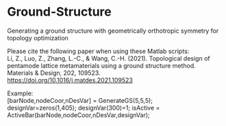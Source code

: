 # Ground-Structure
Generating a ground structure with geometrically orthotropic symmetry for topology optimization  
  
Please cite the following paper when using these Matlab scripts:   
Li, Z., Luo, Z., Zhang, L.-C., & Wang, C.-H. (2021). Topological design of pentamode lattice metamaterials using a ground structure method. Materials & Design, 202, 109523. https://doi.org/10.1016/j.matdes.2021.109523

Example:  
[barNode,nodeCoor,nDesVar] = GenerateGS(5,5,5);  
designVar=zeros(1,405); designVar(300)=1;
isActive = ActiveBar(barNode,nodeCoor,nDesVar,designVar);
